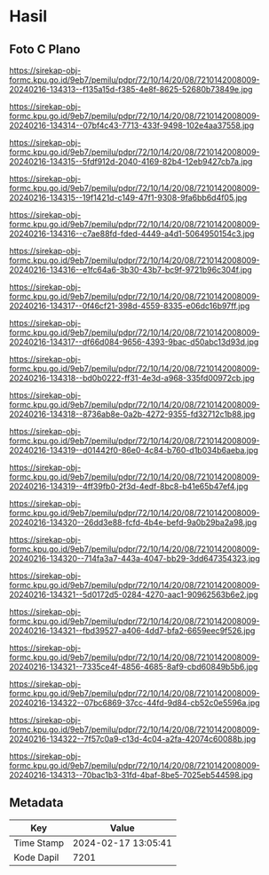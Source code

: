 # Hasil

## Foto C Plano

https://sirekap-obj-formc.kpu.go.id/9eb7/pemilu/pdpr/72/10/14/20/08/7210142008009-20240216-134313--f135a15d-f385-4e8f-8625-52680b73849e.jpg

https://sirekap-obj-formc.kpu.go.id/9eb7/pemilu/pdpr/72/10/14/20/08/7210142008009-20240216-134314--07bf4c43-7713-433f-9498-102e4aa37558.jpg

https://sirekap-obj-formc.kpu.go.id/9eb7/pemilu/pdpr/72/10/14/20/08/7210142008009-20240216-134315--5fdf912d-2040-4169-82b4-12eb9427cb7a.jpg

https://sirekap-obj-formc.kpu.go.id/9eb7/pemilu/pdpr/72/10/14/20/08/7210142008009-20240216-134315--19f1421d-c149-47f1-9308-9fa6bb6d4f05.jpg

https://sirekap-obj-formc.kpu.go.id/9eb7/pemilu/pdpr/72/10/14/20/08/7210142008009-20240216-134316--c7ae88fd-fded-4449-a4d1-5064950154c3.jpg

https://sirekap-obj-formc.kpu.go.id/9eb7/pemilu/pdpr/72/10/14/20/08/7210142008009-20240216-134316--e1fc64a6-3b30-43b7-bc9f-9721b96c304f.jpg

https://sirekap-obj-formc.kpu.go.id/9eb7/pemilu/pdpr/72/10/14/20/08/7210142008009-20240216-134317--0f46cf21-398d-4559-8335-e06dc16b97ff.jpg

https://sirekap-obj-formc.kpu.go.id/9eb7/pemilu/pdpr/72/10/14/20/08/7210142008009-20240216-134317--df66d084-9656-4393-9bac-d50abc13d93d.jpg

https://sirekap-obj-formc.kpu.go.id/9eb7/pemilu/pdpr/72/10/14/20/08/7210142008009-20240216-134318--bd0b0222-ff31-4e3d-a968-335fd00972cb.jpg

https://sirekap-obj-formc.kpu.go.id/9eb7/pemilu/pdpr/72/10/14/20/08/7210142008009-20240216-134318--8736ab8e-0a2b-4272-9355-fd32712c1b88.jpg

https://sirekap-obj-formc.kpu.go.id/9eb7/pemilu/pdpr/72/10/14/20/08/7210142008009-20240216-134319--d01442f0-86e0-4c84-b760-d1b034b6aeba.jpg

https://sirekap-obj-formc.kpu.go.id/9eb7/pemilu/pdpr/72/10/14/20/08/7210142008009-20240216-134319--4ff39fb0-2f3d-4edf-8bc8-b41e65b47ef4.jpg

https://sirekap-obj-formc.kpu.go.id/9eb7/pemilu/pdpr/72/10/14/20/08/7210142008009-20240216-134320--26dd3e88-fcfd-4b4e-befd-9a0b29ba2a98.jpg

https://sirekap-obj-formc.kpu.go.id/9eb7/pemilu/pdpr/72/10/14/20/08/7210142008009-20240216-134320--714fa3a7-443a-4047-bb29-3dd647354323.jpg

https://sirekap-obj-formc.kpu.go.id/9eb7/pemilu/pdpr/72/10/14/20/08/7210142008009-20240216-134321--5d0172d5-0284-4270-aac1-90962563b6e2.jpg

https://sirekap-obj-formc.kpu.go.id/9eb7/pemilu/pdpr/72/10/14/20/08/7210142008009-20240216-134321--fbd39527-a406-4dd7-bfa2-6659eec9f526.jpg

https://sirekap-obj-formc.kpu.go.id/9eb7/pemilu/pdpr/72/10/14/20/08/7210142008009-20240216-134321--7335ce4f-4856-4685-8af9-cbd60849b5b6.jpg

https://sirekap-obj-formc.kpu.go.id/9eb7/pemilu/pdpr/72/10/14/20/08/7210142008009-20240216-134322--07bc6869-37cc-44fd-9d84-cb52c0e5596a.jpg

https://sirekap-obj-formc.kpu.go.id/9eb7/pemilu/pdpr/72/10/14/20/08/7210142008009-20240216-134322--7f57c0a9-c13d-4c04-a2fa-42074c60088b.jpg

https://sirekap-obj-formc.kpu.go.id/9eb7/pemilu/pdpr/72/10/14/20/08/7210142008009-20240216-134313--70bac1b3-31fd-4baf-8be5-7025eb544598.jpg


## Metadata

| Key        | Value               |
| ---------- | ------------------- |
| Time Stamp | 2024-02-17 13:05:41 |
| Kode Dapil | 7201                |



